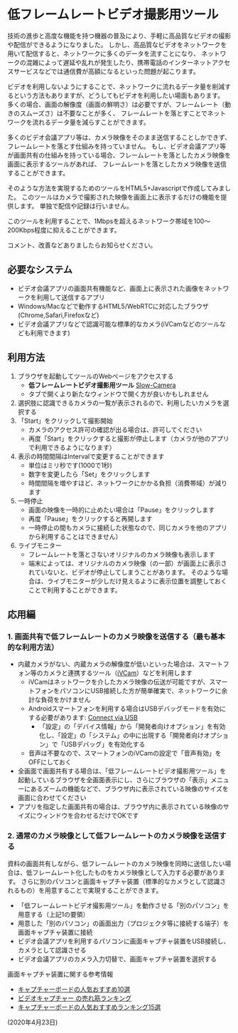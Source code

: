 # 低フレームレートビデオ撮影用ツール

技術の進歩と高度な機能を持つ機器の普及により、手軽に高品質なビデオの撮影や配信ができるようになりました。
しかし、高品質なビデオをネットワークを用いて配信すると、ネットワークに多くのデータを流すことになり、
ネットワークの混雑によって遅延や乱れが発生したり、携帯電話のインターネットアクセスサービスなどでは通信費が高額になるといった問題が起こります。

ビデオを利用しないようにすることで、ネットワークに流れるデータ量を削減するという方法もありますが、どうしてもビデオを利用したい場面もあります。
多くの場合、画面の解像度（画面の鮮明さ）は必要ですが、フレームレート（動きのスムーズさ）は不要なことが多く、
フレームレートを落とすことでネットワークを流れるデータ量を減らすことができます。

多くのビデオ会議アプリ等は、カメラ映像をそのまま送信することしかできず、フレームレートを落とす仕組みを持っていません。
もし、ビデオ会議アプリ等が画面共有の仕組みを持っている場合、フレームレートを落としたカメラ映像を画面に表示するツールがあれば、
フレームレートを落としたカメラ映像を送信することができます。

そのような方法を実現するためのツールをHTML5+Javascriptで作成してみました。
このツールはカメラで撮影された映像を画面上に表示するだけの機能を提供します。
単独で配信や記録は行いません。

このツールを利用することで、1Mbpsを超えるネットワーク帯域を100～200Kbps程度に抑えることができます。

コメント、改善などありましたらお知らせください。

## 必要なシステム

- ビデオ会議アプリの画面共有機能など、画面上に表示された画像をネットワークを利用して送信するアプリ
- Windows/Macなどで動作するHTML5/WebRTCに対応したブラウザ(Chrome,Safari,Firefoxなど)
- ビデオ会議アプリなどで認識可能な標準的なカメラ(iVCamなどのツールなども利用できます)

## 利用方法

1. ブラウザを起動してツールのWebページをアクセスする
   - **低フレームレートビデオ撮影用ツール** [Slow-Camera](slow-camera)
   - タブで開くより新たなウィンドウで開く方が良いかもしれません
2. 選択肢に認識できるカメラの一覧が表示されるので、利用したいカメラを選択する
3. 「Start」をクリックして撮影開始
   - カメラのアクセス許可の確認が出る場合は、許可してください
   - 再度「Start」をクリックすると撮影が停止します（カメラが他のアプリで利用できるようになります）
4. 表示の時間間隔はIntervalで変更することができます
   - 単位はミリ秒です(1000で1秒)
   - 数字を変更したら「Set」をクリックします
   - 時間間隔を増やすほど、ネットワークにかかる負担（消費帯域）が減ります
5. 一時停止
   - 画面の映像を一時的に止めたい場合は「Pause」をクリックします
   - 再度「Pause」をクリックすると再開します
   - 一時停止の間もカメラに接続した状態なので、同じカメラを他のアプリから利用することはできません）
6. ライブモニター
   - フレームレートを落とさないオリジナルのカメラ映像も表示します
   - 端末によっては、オリジナルのカメラ映像（の一部）が画面上に表示されていないと、ビデオが停止してしまうことがあります。
   そのような場合は、ライブモニターが少しだけ見えるように表示位置を調整しておくことで利用することができます。

## 応用編

### 1. 画面共有で低フレームレートのカメラ映像を送信する（最も基本的な利用方法）

- 内蔵カメラがない、内蔵カメラの解像度が低いといった場合は、スマートフォン等のカメラと連携するツール（[iVCam](https://www.e2esoft.com/ivcam/)）などを利用します
  - iVCamはネットワークを介したカメラ映像の伝送が可能ですが、スマートフォンをパソコンにUSB接続した方が簡単確実で、ネットワークに余計な負荷をかけません
  - Androidスマートフォンを利用する場合はUSBデバッグモードを有効にする必要があります: [Connect via USB](https://www.e2esoft.com/ivcam-connect-via-usb/)
    - 「設定」の「デバイス情報」から「開発者向けオプション」を有効化し、「設定」の「システム」の中に出現する「開発者向けオプション」で「USBデバッグ」を有効化する
  - 音声は不要なので、スマートフォンのiVCamの設定で「音声有効」をOFFにしておく
- 全画面で画面共有する場合は、「低フレームレートビデオ撮影用ツール」を起動しているブラウザを全画面表示にし、さらにブラウザの「表示」メニューにあるズームの機能などで、ブラウザ内に表示されている映像のサイズを画面に合わせてください
- アプリを指定した画面共有の場合は、ブラウザ内に表示されている映像のサイズにウィンドウを合わせるだけでOKです

### 2. 通常のカメラ映像として低フレームレートのカメラ映像を送信する

資料の画面共有しながら、低フレームレートのカメラ映像を同時に送信したい場合は、低フレームレート化したものをカメラ映像として入力する必要があります。
さらに別のパソコンと画面キャプチャ装置（標準的なカメラとして認識されるもの）を用意することで実現することができます。

- 「低フレームレートビデオ撮影用ツール」を動作させる「別のパソコン」を用意する（上記1の要領）
- 用意した「別のパソコン」の画面出力（プロジェクタ等に接続する端子）を画面キャプチャ装置に接続
- ビデオ会議アプリを利用するパソコンに画面キャプチャ装置をUSB接続し、カメラとして認識させる
- ビデオ会議アプリのカメラ入力切替で、画面キャプチャ装置を選択する

画面キャプチャ装置に関する参考情報

- [キャプチャーボードの人気おすすめ10選](https://eco-points.jp/901)
- [ビデオキャプチャー の売れ筋ランキング](https://www.hikaku.com/ec_shopping/ec/keywordSearch/3/49406)
- [キャプチャーボードの人気おすすめランキング15選](https://ranking.goo.ne.jp/select/5421)

(2020年4月23日)

